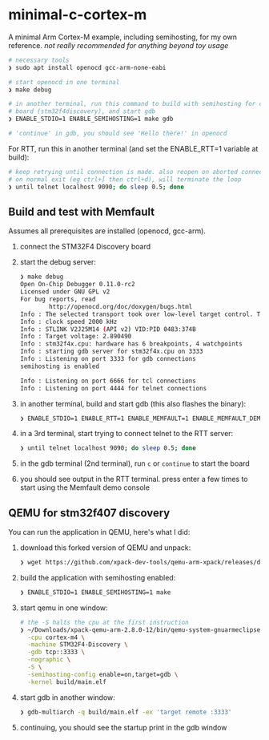 # minimal-c-cortex-m

A minimal Arm Cortex-M example, including semihosting, for my own reference.
_not really recommended for anything beyond toy usage_

```bash
# necessary tools
❯ sudo apt install openocd gcc-arm-none-eabi

# start openocd in one terminal
❯ make debug

# in another terminal, run this command to build with semihosting for default
# board (stm32f4discovery), and start gdb
❯ ENABLE_STDIO=1 ENABLE_SEMIHOSTING=1 make gdb

# 'continue' in gdb, you should see 'Hello there!' in openocd
```

For RTT, run this in another terminal (and set the ENABLE_RTT=1 variable at
build):

```bash
# keep retrying until connection is made. also reopen on aborted connection
# on normal exit (eg ctrl+] then ctrl+d), will terminate the loop
❯ until telnet localhost 9090; do sleep 0.5; done
```

## Build and test with Memfault

Assumes all prerequisites are installed (openocd, gcc-arm).

1. connect the STM32F4 Discovery board
2. start the debug server:

   ```bash
   ❯ make debug
   Open On-Chip Debugger 0.11.0-rc2
   Licensed under GNU GPL v2
   For bug reports, read
           http://openocd.org/doc/doxygen/bugs.html
   Info : The selected transport took over low-level target control. The results might differ compared to plain JTAG/SWD
   Info : clock speed 2000 kHz
   Info : STLINK V2J25M14 (API v2) VID:PID 0483:374B
   Info : Target voltage: 2.890490
   Info : stm32f4x.cpu: hardware has 6 breakpoints, 4 watchpoints
   Info : starting gdb server for stm32f4x.cpu on 3333
   Info : Listening on port 3333 for gdb connections
   semihosting is enabled

   Info : Listening on port 6666 for tcl connections
   Info : Listening on port 4444 for telnet connections
   ```

3. in another terminal, build and start gdb (this also flashes the binary):

   ```bash
   ❯ ENABLE_STDIO=1 ENABLE_RTT=1 ENABLE_MEMFAULT=1 ENABLE_MEMFAULT_DEMO=1 make gdb
   ```

4. in a 3rd terminal, start trying to connect telnet to the RTT server:

   ```bash
   ❯ until telnet localhost 9090; do sleep 0.5; done
   ```

5. in the gdb terminal (2nd terminal), run `c` or `continue` to start the board
6. you should see output in the RTT terminal. press enter a few times to start
   using the Memfault demo console

## QEMU for stm32f407 discovery

You can run the application in QEMU, here's what I did:

1. download this forked version of QEMU and unpack:

   ```bash
   ❯ wget https://github.com/xpack-dev-tools/qemu-arm-xpack/releases/download/v2.8.0-12/xpack-qemu-arm-2.8.0-12-linux-x64.tar.gz
   ```

2. build the application with semihosting enabled:

   ```bash
   ❯ ENABLE_STDIO=1 ENABLE_SEMIHOSTING=1 make
   ```

3. start qemu in one window:

   ```bash
   # the -S halts the cpu at the first instruction
   ❯ ~/Downloads/xpack-qemu-arm-2.8.0-12/bin/qemu-system-gnuarmeclipse \
     -cpu cortex-m4 \
     -machine STM32F4-Discovery \
     -gdb tcp::3333 \
     -nographic \
     -S \
     -semihosting-config enable=on,target=gdb \
     -kernel build/main.elf
   ```

4. start gdb in another window:

   ```bash
   ❯ gdb-multiarch -q build/main.elf -ex 'target remote :3333'
   ```

5. continuing, you should see the startup print in the gdb window
